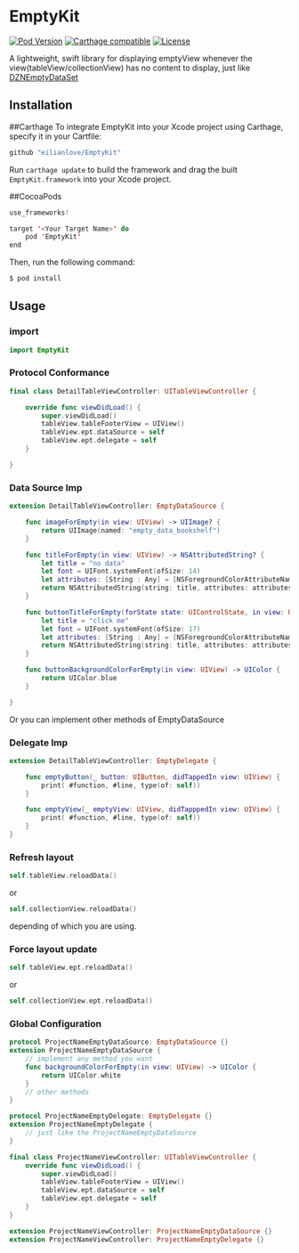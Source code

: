 EmptyKit
=======
[![Pod Version](http://img.shields.io/cocoapods/v/EmptyKit.svg)](http://cocoadocs.org/docsets/EmptyKit/)
[![Carthage compatible](https://img.shields.io/badge/Carthage-compatible-4BC51D.svg?style=flat)](https://github.com/Carthage/Carthage)
[![License](http://img.shields.io/badge/license-MIT-blue.svg)](http://opensource.org/licenses/MIT)

A lightweight, swift library for displaying emptyView whenever the view(tableView/collectionView) has no content to display, just like [DZNEmptyDataSet](https://github.com/dzenbot/DZNEmptyDataSet)

## Installation

##Carthage
To integrate EmptyKit into your Xcode project using Carthage, specify it in your Cartfile:

```swift
github "eilianlove/EmptyKit"
```

Run `carthage update` to build the framework and drag the built `EmptyKit.framework` into your Xcode project.

##CocoaPods

```swift
use_frameworks!

target '<Your Target Name>' do
    pod 'EmptyKit'
end
```

Then, run the following command:

```swift
$ pod install
```

## Usage

### import

```swift
import EmptyKit

```

### Protocol Conformance

```swift
final class DetailTableViewController: UITableViewController { 

    override func viewDidLoad() {
        super.viewDidLoad()
        tableView.tableFooterView = UIView()
        tableView.ept.dataSource = self
        tableView.ept.delegate = self
    }

}

```

### Data Source Imp

```swift
extension DetailTableViewController: EmptyDataSource {

    func imageForEmpty(in view: UIView) -> UIImage? {
        return UIImage(named: "empty_data_bookshelf")
    }

    func titleForEmpty(in view: UIView) -> NSAttributedString? {
        let title = "no data"
        let font = UIFont.systemFont(ofSize: 14)
        let attributes: [String : Any] = [NSForegroundColorAttributeName: UIColor.black, NSFontAttributeName: font]
        return NSAttributedString(string: title, attributes: attributes)
    }

    func buttonTitleForEmpty(forState state: UIControlState, in view: UIView) -> NSAttributedString? {
        let title = "click me"
        let font = UIFont.systemFont(ofSize: 17)
        let attributes: [String : Any] = [NSForegroundColorAttributeName: UIColor.white, NSFontAttributeName: font]
        return NSAttributedString(string: title, attributes: attributes)
    }

    func buttonBackgroundColorForEmpty(in view: UIView) -> UIColor {
        return UIColor.blue
    }

}
```
Or you can implement other methods of EmptyDataSource

### Delegate Imp

```swift
extension DetailTableViewController: EmptyDelegate {

    func emptyButton(_ button: UIButton, didTappedIn view: UIView) {
        print( #function, #line, type(of: self))
    }

    func emptyView(_ emptyView: UIView, didTapppedIn view: UIView) {
        print( #function, #line, type(of: self))
    }
}

```

### Refresh layout

```swift
self.tableView.reloadData()
```
or

```swift
self.collectionView.reloadData()
```
depending of which you are using.

### Force layout update

```swift
self.tableView.ept.reloadData()
```
or

```swift
self.collectionView.ept.reloadData()
```

### Global Configuration

```swift
protocol ProjectNameEmptyDataSource: EmptyDataSource {}
extension ProjectNameEmptyDataSource {
    // implement any method you want
    func backgroundColorForEmpty(in view: UIView) -> UIColor {
        return UIColor.white
    }
    // other methods
}

protocol ProjectNameEmptyDelegate: EmptyDelegate {}
extension ProjectNameEmptyDelegate {
    // just like the ProjectNameEmptyDataSource
}

final class ProjectNameViewController: UITableViewController {
    override func viewDidLoad() {
        super.viewDidLoad()
        tableView.tableFooterView = UIView()
        tableView.ept.dataSource = self
        tableView.ept.delegate = self
    }
}

extension ProjectNameViewController: ProjectNameEmptyDataSource {}
extension ProjectNameViewController: ProjectNameEmptyDelegate {}

```






















